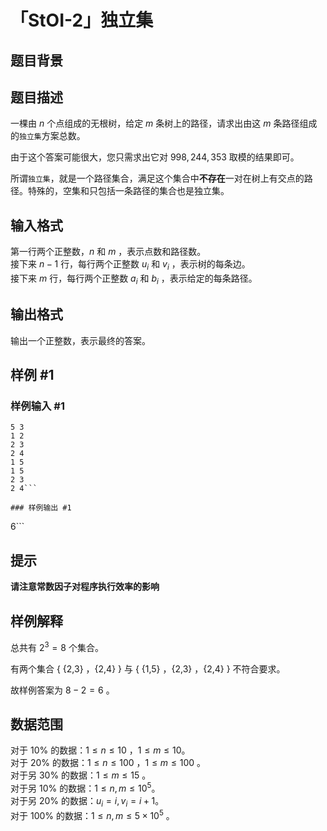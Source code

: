 # 「StOI-2」独立集

## 题目背景



## 题目描述

一棵由 $n$ 个点组成的无根树，给定 $m$ 条树上的路径，请求出由这 $m$ 条路径组成的`独立集`方案总数。

由于这个答案可能很大，您只需求出它对 $998,244,353$ 取模的结果即可。

所谓`独立集`，就是一个路径集合，满足这个集合中**不存在**一对在树上有交点的路径。特殊的，空集和只包括一条路径的集合也是独立集。



## 输入格式

第一行两个正整数，$n$ 和 $m$ ，表示点数和路径数。    
接下来 $n-1$ 行，每行两个正整数 $u_{i}$ 和 $v_{i}$ ，表示树的每条边。   
接下来 $m$ 行，每行两个正整数 $a_{i}$ 和 $b_{i}$ ，表示给定的每条路径。

## 输出格式

输出一个正整数，表示最终的答案。

## 样例 #1

### 样例输入 #1
```
5 3
1 2
2 3
2 4
1 5
1 5
2 3
2 4```

### 样例输出 #1

```
6```

## 提示

**请注意常数因子对程序执行效率的影响**

## 样例解释


总共有 $2^3=8$ 个集合。

有两个集合 { {2,3} ，{2,4} } 与 { {1,5} ，{2,3} ，{2,4} } 不符合要求。

故样例答案为 $8-2=6$ 。

## 数据范围

对于 $10\%$ 的数据：$1 \leq n \leq 10$ ，$1 \leq m \leq 10$。   
对于 $20\%$ 的数据：$1 \leq n \leq 100$ ，$1 \leq m \leq 100$ 。   
对于另 $30\%$ 的数据：$1 \leq m \leq 15$ 。   
对于另 $10\%$ 的数据：$1 \leq n,m \leq 10^{5}$。    
对于另 $20\%$ 的数据：$u_{i}=i,v_{i}=i+1$。   
对于 $100\%$ 的数据：$1\leq n,m \leq 5 \times 10^{5}$ 。

